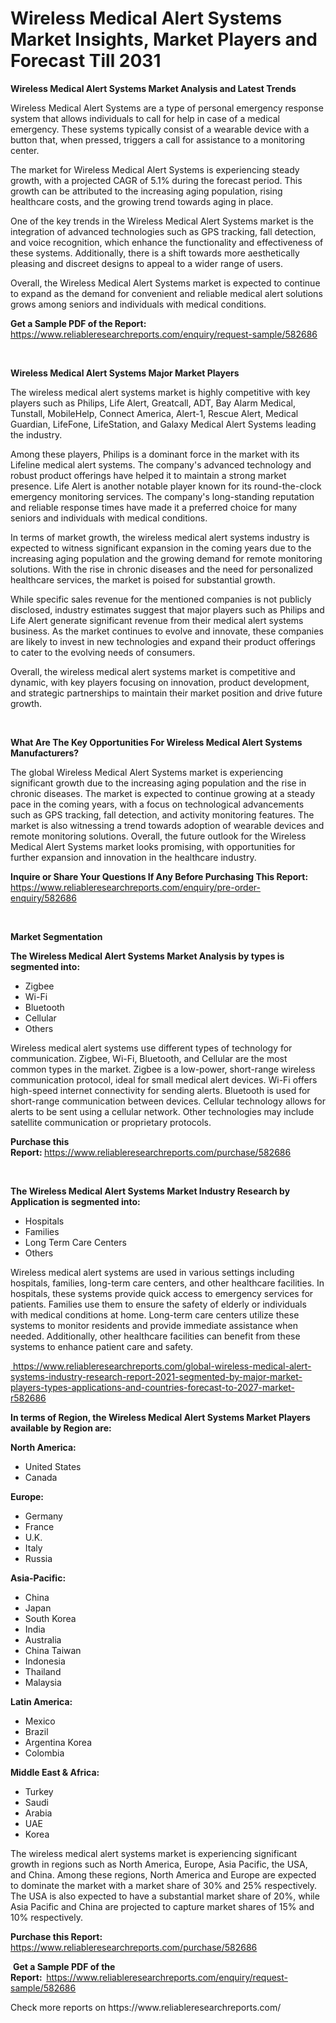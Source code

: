 <p><h1>Wireless Medical Alert Systems Market Insights, Market Players and Forecast Till 2031</h1></p><p><strong>Wireless Medical Alert Systems Market Analysis and Latest Trends</strong></p>
<p><p>Wireless Medical Alert Systems are a type of personal emergency response system that allows individuals to call for help in case of a medical emergency. These systems typically consist of a wearable device with a button that, when pressed, triggers a call for assistance to a monitoring center.</p><p>The market for Wireless Medical Alert Systems is experiencing steady growth, with a projected CAGR of 5.1% during the forecast period. This growth can be attributed to the increasing aging population, rising healthcare costs, and the growing trend towards aging in place.</p><p>One of the key trends in the Wireless Medical Alert Systems market is the integration of advanced technologies such as GPS tracking, fall detection, and voice recognition, which enhance the functionality and effectiveness of these systems. Additionally, there is a shift towards more aesthetically pleasing and discreet designs to appeal to a wider range of users.</p><p>Overall, the Wireless Medical Alert Systems market is expected to continue to expand as the demand for convenient and reliable medical alert solutions grows among seniors and individuals with medical conditions.</p></p>
<p><strong>Get a Sample PDF of the Report:&nbsp;</strong> <a href="https://www.reliableresearchreports.com/enquiry/request-sample/582686">https://www.reliableresearchreports.com/enquiry/request-sample/582686</a></p>
<p>&nbsp;</p>
<p><strong>Wireless Medical Alert Systems Major Market Players</strong></p>
<p><p>The wireless medical alert systems market is highly competitive with key players such as Philips, Life Alert, Greatcall, ADT, Bay Alarm Medical, Tunstall, MobileHelp, Connect America, Alert-1, Rescue Alert, Medical Guardian, LifeFone, LifeStation, and Galaxy Medical Alert Systems leading the industry.</p><p>Among these players, Philips is a dominant force in the market with its Lifeline medical alert systems. The company's advanced technology and robust product offerings have helped it to maintain a strong market presence. Life Alert is another notable player known for its round-the-clock emergency monitoring services. The company's long-standing reputation and reliable response times have made it a preferred choice for many seniors and individuals with medical conditions.</p><p>In terms of market growth, the wireless medical alert systems industry is expected to witness significant expansion in the coming years due to the increasing aging population and the growing demand for remote monitoring solutions. With the rise in chronic diseases and the need for personalized healthcare services, the market is poised for substantial growth.</p><p>While specific sales revenue for the mentioned companies is not publicly disclosed, industry estimates suggest that major players such as Philips and Life Alert generate significant revenue from their medical alert systems business. As the market continues to evolve and innovate, these companies are likely to invest in new technologies and expand their product offerings to cater to the evolving needs of consumers.</p><p>Overall, the wireless medical alert systems market is competitive and dynamic, with key players focusing on innovation, product development, and strategic partnerships to maintain their market position and drive future growth.</p></p>
<p>&nbsp;</p>
<p><strong>What Are The Key Opportunities For Wireless Medical Alert Systems Manufacturers?</strong></p>
<p><p>The global Wireless Medical Alert Systems market is experiencing significant growth due to the increasing aging population and the rise in chronic diseases. The market is expected to continue growing at a steady pace in the coming years, with a focus on technological advancements such as GPS tracking, fall detection, and activity monitoring features. The market is also witnessing a trend towards adoption of wearable devices and remote monitoring solutions. Overall, the future outlook for the Wireless Medical Alert Systems market looks promising, with opportunities for further expansion and innovation in the healthcare industry.</p></p>
<p><strong>Inquire or Share Your Questions If Any Before Purchasing This Report:</strong> <a href="https://www.reliableresearchreports.com/enquiry/pre-order-enquiry/582686">https://www.reliableresearchreports.com/enquiry/pre-order-enquiry/582686</a></p>
<p>&nbsp;</p>
<p><strong>Market Segmentation</strong></p>
<p><strong>The Wireless Medical Alert Systems Market Analysis by types is segmented into:</strong></p>
<p><ul><li>Zigbee</li><li>Wi-Fi</li><li>Bluetooth</li><li>Cellular</li><li>Others</li></ul></p>
<p><p>Wireless medical alert systems use different types of technology for communication. Zigbee, Wi-Fi, Bluetooth, and Cellular are the most common types in the market. Zigbee is a low-power, short-range wireless communication protocol, ideal for small medical alert devices. Wi-Fi offers high-speed internet connectivity for sending alerts. Bluetooth is used for short-range communication between devices. Cellular technology allows for alerts to be sent using a cellular network. Other technologies may include satellite communication or proprietary protocols.</p></p>
<p><strong>Purchase this Report:&nbsp;</strong><a href="https://www.reliableresearchreports.com/purchase/582686">https://www.reliableresearchreports.com/purchase/582686</a></p>
<p>&nbsp;</p>
<p><strong>The Wireless Medical Alert Systems Market Industry Research by Application is segmented into:</strong></p>
<p><ul><li>Hospitals</li><li>Families</li><li>Long Term Care Centers</li><li>Others</li></ul></p>
<p><p>Wireless medical alert systems are used in various settings including hospitals, families, long-term care centers, and other healthcare facilities. In hospitals, these systems provide quick access to emergency services for patients. Families use them to ensure the safety of elderly or individuals with medical conditions at home. Long-term care centers utilize these systems to monitor residents and provide immediate assistance when needed. Additionally, other healthcare facilities can benefit from these systems to enhance patient care and safety.</p></p>
<p><a href="https://www.reliableresearchreports.com/global-wireless-medical-alert-systems-industry-research-report-2021-segmented-by-major-market-players-types-applications-and-countries-forecast-to-2027-market-r582686">&nbsp;https://www.reliableresearchreports.com/global-wireless-medical-alert-systems-industry-research-report-2021-segmented-by-major-market-players-types-applications-and-countries-forecast-to-2027-market-r582686</a></p>
<p><strong>In terms of Region, the Wireless Medical Alert Systems Market Players available by Region are:</strong></p>
<p>
    <p> <strong> North America: </strong>
        <ul>
            <li>United States</li>
            <li>Canada</li>
        </ul>
        </p> 
    <p> <strong> Europe: </strong>
        <ul>
            <li>Germany</li>
            <li>France</li>
            <li>U.K.</li>
            <li>Italy</li>
            <li>Russia</li>
        </ul>
        </p> 
    <p> <strong> Asia-Pacific: </strong>
        <ul>
            <li>China</li>
            <li>Japan</li>
            <li>South Korea</li>
            <li>India</li>
            <li>Australia</li>
            <li>China Taiwan</li>
            <li>Indonesia</li>
            <li>Thailand</li>
            <li>Malaysia</li>
        </ul>
        </p> 
    <p> <strong> Latin America: </strong>
        <ul>
            <li>Mexico</li>
            <li>Brazil</li>
            <li>Argentina Korea</li>
            <li>Colombia</li>
        </ul>
        </p> 
    <p> <strong> Middle East & Africa: </strong>
        <ul>
            <li>Turkey</li>
            <li>Saudi</li>
            <li>Arabia</li>
            <li>UAE</li>
            <li>Korea</li>
        </ul>
    </p>
    </p>
<p><p>The wireless medical alert systems market is experiencing significant growth in regions such as North America, Europe, Asia Pacific, the USA, and China. Among these regions, North America and Europe are expected to dominate the market with a market share of 30% and 25% respectively. The USA is also expected to have a substantial market share of 20%, while Asia Pacific and China are projected to capture market shares of 15% and 10% respectively.</p></p>
<p><strong>Purchase this Report: </strong><a href="https://www.reliableresearchreports.com/purchase/582686">https://www.reliableresearchreports.com/purchase/582686</a></p>
<p>&nbsp;<strong>Get a Sample PDF of the Report:&nbsp;&nbsp;</strong><a href="https://www.reliableresearchreports.com/enquiry/request-sample/582686">https://www.reliableresearchreports.com/enquiry/request-sample/582686</a></p>
<p><strong></strong></p>
<p>Check more reports on https://www.reliableresearchreports.com/</p>